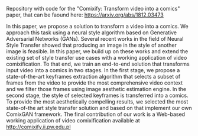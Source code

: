 Repository with code for the "Comixify: Transform video into a comics" paper, that can be faound here:
https://arxiv.org/abs/1812.03473

In this paper, we propose a solution to transform a video into a comics. We approach this task using a
neural style algorithm based on Generative Adversarial Networks (GANs). Several recent works in
the field of Neural Style Transfer showed that producing an image in the style of another image is
feasible. In this paper, we build up on these works and extend the existing set of style transfer use
cases with a working application of video comixification. To that end, we train an end-to-end solution
that transforms input video into a comics in two stages. In the first stage, we propose a state-of-the-art
keyframes extraction algorithm that selects a subset of frames from the video to provide the most
comprehensive video context and we filter those frames using image aesthetic estimation engine. In
the second stage, the style of selected keyframes is transferred into a comics. To provide the most
aesthetically compelling results, we selected the most state-of-the art style transfer solution and based
on that implement our own ComixGAN framework. The final contribution of our work is a Web-based
working application of video comixification available at http://comixify.ii.pw.edu.pl
